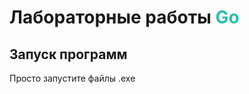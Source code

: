 # Лабораторные работы <span style="color:#29BEB0;">Go</span>

## Запуск программ
Просто запустите файлы .exe